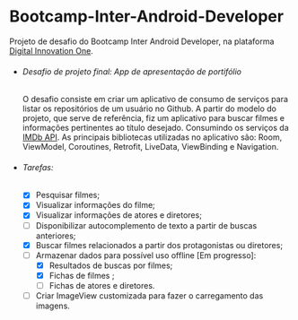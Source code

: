 # Bootcamp-Inter-Android-Developer
Projeto de desafio do Bootcamp Inter Android Developer, na plataforma [Digital Innovation One](https://web.digitalinnovation.one/).

* ###### Desafio de projeto final: App de apresentação de portifólio
    O desafio consiste em criar um aplicativo de consumo de serviços para listar os repositórios de um usuário no Github. A partir do modelo do projeto, que serve de referência, fiz um aplicativo para buscar filmes e informações pertinentes ao título desejado. Consumindo os serviços da [IMDb API](https://imdb-api.com). As principais bibliotecas utilizadas no aplicativo são: Room, ViewModel, Coroutines, Retrofit, LiveData, ViewBinding e Navigation.
    
* ###### Tarefas:
    - [x] Pesquisar filmes;
    - [x] Visualizar informações do filme;
    - [x] Visualizar informações de atores e diretores;
    - [ ] Disponibilizar autocomplemento de texto a partir de buscas anteriores;
    - [x] Buscar filmes relacionados a partir dos protagonistas ou diretores;
    - [ ] Armazenar dados para possível uso offline [Em progresso]:
        - [x] Resultados de buscas por filmes;
        - [x] Fichas de filmes ;
        - [ ] Fichas de atores e diretores.
    - [ ] Criar ImageView customizada para fazer o carregamento das imagens.
